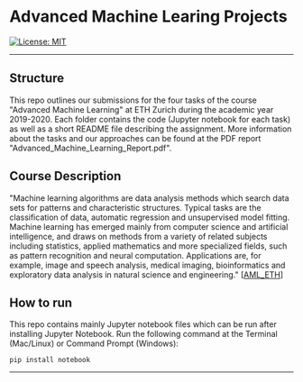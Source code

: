 # Advanced Machine Learing Projects

[![License: MIT](https://img.shields.io/badge/License-MIT-yellow.svg)](https://opensource.org/licenses/MIT)

---

## Structure

This repo outlines our submissions for the four tasks of the course "Advanced Machine Learning" at ETH Zurich during the academic year 2019-2020. Each folder contains the code (Jupyter notebook for each task) as well as a short README file describing the assignment. More information about the tasks and our approaches can be found at the PDF report "Advanced_Machine_Learning_Report.pdf". 

## Course Description

"Machine learning algorithms are data analysis methods which search data sets for patterns and characteristic structures. Typical tasks are the classification of data, automatic regression and unsupervised model fitting. Machine learning has emerged mainly from computer science and artificial intelligence, and draws on methods from a variety of related subjects including statistics, applied mathematics and more specialized fields, such as pattern recognition and neural computation. Applications are, for example, image and speech analysis, medical imaging, bioinformatics and exploratory data analysis in natural science and engineering." [[AML_ETH](https://ml2.inf.ethz.ch/courses/aml/)]

## How to run

This repo contains mainly Jupyter notebook files which can be run after installing Jupyter Notebook. Run the following command at the Terminal (Mac/Linux) or Command Prompt (Windows):

`pip install notebook`

---
